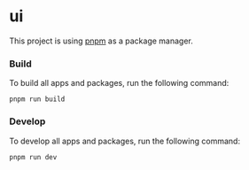 # ui
This project is using [pnpm](https://pnpm.io/) as a package manager.

### Build

To build all apps and packages, run the following command:

```
pnpm run build
```

### Develop

To develop all apps and packages, run the following command:

```
pnpm run dev
```